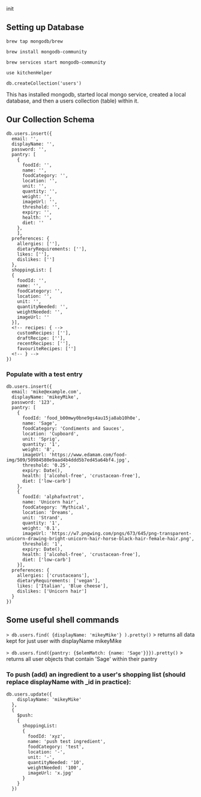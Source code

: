 init


## Setting up Database

`brew tap mongodb/brew`

`brew install mongodb-community`

`brew services start mongodb-community`

`use kitchenHelper`

`db.createCollection('users')`

This has installed mongodb, started local mongo service, created a local
database, and then a users collection (table) within it.


## Our Collection Schema
```
db.users.insert({
  email: '',
  displayName: '',
  password: '',  
  pantry: [
    {
      foodId: '',
      name: '',
      foodCategory: '',
      location: '',
      unit: '',
      quantity: '',
      weight: '',
      imageUrl: '',
      threshold: '',
      expiry: '',
      health: '',
      diet: ''
    },
    ],
  preferences: {
    allergies: [''],
    dietaryRequirements: [''],
    likes: [''],
    dislikes: ['']
  },
  shoppingList: [
  {
    foodId: '',
    name: '',
    foodCategory: '',
    location: '',
    unit: '',
    quantityNeeded: '',
    weightNeeded: '',
    imageUrl: ''
  }],
  <!-- recipes: { -->
    customRecipes: [''],
    draftRecipe: [''],
    recentRecipes: [''],
    favouriteRecipes: ['']
  <!-- } -->
})

```

### Populate with a test entry

```
db.users.insert({
  email: 'mike@example.com',
  displayName: 'mikeyMike',
  password: '123',  
  pantry: [
    {
      foodId: 'food_b00mwy0bne9gs4au15ja8ab10h0e',
      name: 'Sage',
      foodCategory: 'Condiments and Sauces',
      location: 'Cupboard',
      unit: 'Sprig',
      quantity: '1',
      weight: '8',
      imageUrl: 'https://www.edamam.com/food-img/509/50984580e9aad4b4ddd5b7ed45a64bf4.jpg',
      threshold: '0.25',
      expiry: Date(),
      health: ['alcohol-free', 'crustacean-free'],
      diet: ['low-carb']
    },
    {
      foodId: 'alphafoxtrot',
      name: 'Unicorn hair',
      foodCategory: 'Mythical',
      location: 'Dreams',
      unit: 'Strand',
      quantity: '1',
      weight: '0.1',
      imageUrl: 'https://w7.pngwing.com/pngs/673/645/png-transparent-unicorn-drawing-bright-unicorn-hair-horse-black-hair-female-hair.png',
      threshold: '1',
      expiry: Date(),
      health: ['alcohol-free', 'crustacean-free'],
      diet: ['low-carb']
    }],
  preferences: {
    allergies: ['crustaceans'],
    dietaryRequirements: ['vegan'],
    likes: ['Italian', 'Blue cheese'],
    dislikes: ['Unicorn hair']
  }
})
```

## Some useful shell commands

``> db.users.find( {displayName: 'mikeyMike'} ).pretty()`` > returns all data kept for just user with displayName mikeyMike

``> db.users.find({pantry: {$elemMatch: {name: 'Sage'}}}).pretty()`` > returns all user objects that contain 'Sage' within their pantry

### To push (add) an ingredient to a user's shopping list (should replace displayName with _id in practice):
```
db.users.update({
    displayName: 'mikeyMike'
  },
  {
    $push:
    {
      shoppingList:
      {
        foodId: 'xyz',
        name: 'push test ingredient',
        foodCategory: 'test',
        location: '-',
        unit: '-',
        quantityNeeded: '10',
        weightNeeded: '100',
        imageUrl: 'x.jpg'
      }
    }
  })
```
